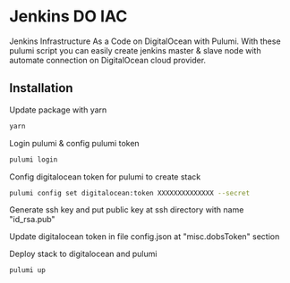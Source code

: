 # Jenkins DO IAC

Jenkins Infrastructure As a Code on DigitalOcean with Pulumi.
With these pulumi script you can easily create jenkins master & slave node with automate connection on DigitalOcean cloud provider.

## Installation

Update package with yarn

```bash
yarn
```

Login pulumi & config pulumi token

```bash
pulumi login
```

Config digitalocean token for pulumi to create stack

```bash
pulumi config set digitalocean:token XXXXXXXXXXXXXX --secret
```

Generate ssh key and put public key at ssh directory with name "id_rsa.pub"

Update digitalocean token in file config.json at "misc.dobsToken" section

Deploy stack to digitalocean and pulumi

```bash
pulumi up
```
